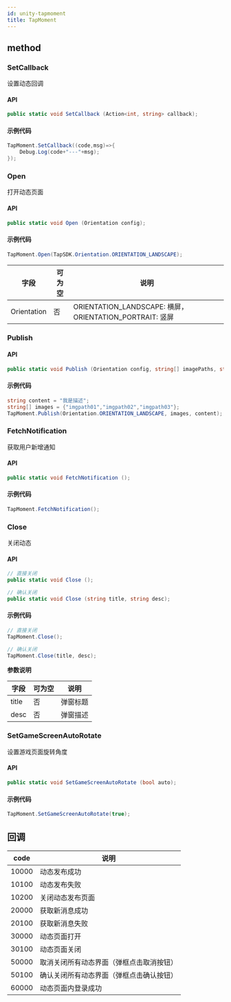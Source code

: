 ```yaml
---
id: unity-tapmoment
title: TapMoment
---
```

## method


### SetCallback
设置动态回调

#### API

```cs
public static void SetCallback (Action<int, string> callback);
```

#### 示例代码

```cs
TapMoment.SetCallback((code,msg)=>{
    Debug.Log(code+"---"+msg);
});
```

<!-- ### SetLoginToken
设置登录信息

#### API

```cs
public static void SetLoginToken(string accessToken);
```

#### 示例代码

```cs
TapLogin.GetCurrentAccessToken((token)=>{
    TapMoment.SetLoginToken(token.toJSON());
});
``` -->

### Open
打开动态页面

#### API

```cs
public static void Open (Orientation config);
```

#### 示例代码

```cs
TapMoment.Open(TapSDK.Orientation.ORIENTATION_LANDSCAPE);
```

| 字段     | 可为空 | 说明                                                   |
| ------ | --- | ---------------------------------------------------- |
| Orientation | 否   |ORIENTATION_LANDSCAPE: 横屏，ORIENTATION_PORTRAIT: 竖屏 |

### Publish

#### API

```cs
public static void Publish (Orientation config, string[] imagePaths, string content);
```

#### 示例代码

```cs
string content = "我是描述";
string[] images = {"imgpath01","imgpath02","imgpath03"};
TapMoment.Publish(Orientation.ORIENTATION_LANDSCAPE, images, content);
```

<!-- ### PublishVideoMoment
发布视频动态

#### API

```cs
// 带封面
public static void PublishVideoMoment(Orientation config, string[] videoPaths, string[] imagePaths, string title, string desc)

// 不带封面
public static void PublishVideoMoment(Orientation config, string[] videoPaths, string title, string desc)
```

#### 示例代码

```cs
// 带封面
string[] images = {"imgpath01","imgpath02","imgpath03"};
string[] videos = {"videop01","videop02","videop03"};
string title = "我是动态";
string desc = "我是描述";
TapMoment.PublishVideoMoment(TapSDK.Orientation.ORIENTATION_LANDSCAPE, videos,images,title,desc);

// 不带封面
string[] images = {"imgpath01","imgpath02","imgpath03"};
string[] videos = {"videop01","videop02","videop03"};
string title = "我是动态";
string desc = "我是描述";
TapMoment.PublishVideoMoment(TapSDK.Orientation.ORIENTATION_LANDSCAPE, videos,title,desc);
``` -->

### FetchNotification
获取用户新增通知

#### API

```cs
public static void FetchNotification ();
```

#### 示例代码

```cs
TapMoment.FetchNotification();
```

### Close
关闭动态

#### API

```cs
// 直接关闭
public static void Close ();

// 确认关闭
public static void Close (string title, string desc);
```

#### 示例代码

```cs
// 直接关闭
TapMoment.Close();

// 确认关闭
TapMoment.Close(title, desc);
```
**参数说明**

| 字段      | 可为空 | 说明   |
| ------- | --- | ---- |
| title   | 否   | 弹窗标题 |
| desc | 否   | 弹窗描述 |


### SetGameScreenAutoRotate
设置游戏页面旋转角度

#### API

```cs
public static void SetGameScreenAutoRotate (bool auto);
```

#### 示例代码

```cs
TapMoment.SetGameScreenAutoRotate(true);
```


## 回调
| code | 说明       |
| --- | -------- |
| 10000   | 动态发布成功     |
| 10100   | 动态发布失败     |
| 10200   | 关闭动态发布页面     |
| 20000   | 获取新消息成功 |
| 20100   | 获取新消息失败 |
| 30000   | 动态页面打开 |
| 30100   | 动态页面关闭 |
| 50000   | 取消关闭所有动态界面（弹框点击取消按钮） |
| 50100   | 确认关闭所有动态界面（弹框点击确认按钮） |
| 60000   | 动态页面内登录成功 |
